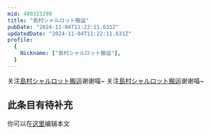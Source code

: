 ```yaml
---
mid: 400323299
title: "島村シャルロット搬运"
pubDate: "2024-11-04T11:22:11.631Z"
updatedDate: "2024-11-04T11:22:11.631Z"
profile:
  {
    Nickname: ["島村シャルロット搬运"],
  }
---
```


关注[島村シャルロット搬运](https://space.bilibili.com/400323299)谢谢喵~ 关注[島村シャルロット搬运](https://space.bilibili.com/400323299)谢谢喵~

## 此条目有待补充
你可以在[这里](https://github.com/Yuhanawa/VTuber.ICU/edit/master/src/content/v/島村シャルロット搬运/index.md)编辑本文
